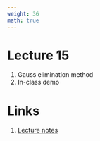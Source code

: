 ```yaml
---
weight: 36
math: true
---
```


# Lecture 15
1. Gauss elimination method
2. In-class demo

# Links
1. [Lecture notes](Lecture-15.pdf)
